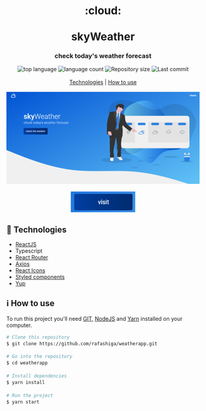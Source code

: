 <h1 align="center">
  :cloud:
  <br>
  <br>
  skyWeather
</h1>

<h3 align="center">
<strong>check today's weather forecast</strong>
</h3>

<p align="center">

  <img alt="top language" src="https://img.shields.io/github/languages/top/rafashiga/weatherapp?style=flat-square">
  <img alt="language count" src="https://img.shields.io/github/languages/count/rafashiga/weatherapp?style=flat-square">
  <img alt="Repository size" src="https://img.shields.io/github/repo-size/rafashiga/weatherapp?style=flat-square">
  <img alt="Last commit" src="https://img.shields.io/github/last-commit/rafashiga/weatherapp?style=flat-square">
  <br>
  <br>
  <a href="#space_invader-technologies">Technologies</a> |
  <a href="#information_source-how-to-use">How to use</a>
  <br>
  <br>
  <img src="./src/assets/img/website.png">
  <br>
  <br>
  <a href="https://skyweather.netlify.app/" target="_blank">
    <img src="./src/assets/img/button-visit.png">
  </a>
</p>

## :space_invader: Technologies

- [ReactJS](https://pt-br.reactjs.org/)
- Typescript
- [React Router](https://reacttraining.com/react-router/web/guides/quick-start)
- [Axios](https://github.com/axios/axios)
- [React Icons](https://react-icons.github.io/react-icons/)
- [Styled components](https://styled-components.com/)
- [Yup](https://github.com/jquense/yup)

## :information_source: How to use

To run this project you'll need [GIT](https://git-scm.com/), [NodeJS](https://nodejs.org/en/) and [Yarn](https://yarnpkg.com/) installed on your computer.

```bash
# Clone this repository
$ git clone https://github.com/rafashiga/weatherapp.git

# Go into the repository
$ cd weatherapp

# Install dependencies
$ yarn install

# Run the project
$ yarn start
```
